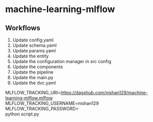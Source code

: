 # machine-learning-mlflow

## Workflows

1. Update config.yaml
2. Update schema.yaml
3. Update params.yaml
4. Update the entity
5. Update the configuration manager in src config
6. Update the components
7. Update the pipeline
8. Update the main.py
9. Update the dvc.yaml 


MLFLOW_TRACKING_URI=https://dagshub.com/nishan129/machine-learning-mlflow.mlflow \
MLFLOW_TRACKING_USERNAME=nishan129 \
MLFLOW_TRACKING_PASSWORD= \
python script.py